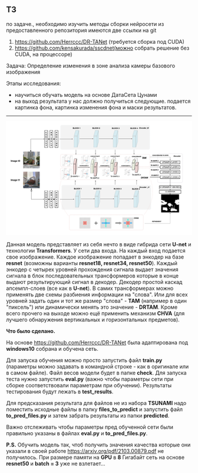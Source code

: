 ## ТЗ 

по задаче., необходимо изучить методы сборки нейросети из предоставленного репозитория
имеются две ссылки на git
1) https://github.com/Herrccc/DR-TANet (требуется сборка под CUDA)  
2) https://github.com/kensakurada/sscdnet(можно собрать решение без CUDA, на процессоре)

Задача: Определение изменения в зоне анализа камеры базового изображения

Этапы исследования:
- научиться обучать модель на основе ДатаСета Цунами
- на выход результата у нас должно получиться следующие.
подается картинка фона, картинка изменения фона и маски результатов.


------------------------

![](./img/TANet_DR-TANet.png)

Данная модель представляет из себя нечто в виде гибрида сети __U-net__ и технологии __Transformers__. У сети два входа. На каждый вход подается свое изображение. Каждое изображение попадает в энкодер на базе __resnet__ (возможны варианты __resnet18, resnet34, resnet50__). Каждый энкодер с четырех уровней прохождения сигнала выдает значения сигнала в блок последовательных трансформеров которые в конце выдают результирующий сигнал в декодер. Декодер простой каскад апсемпл-слоев (все как в __U-net__). В самих трансформерах можно применять две схемы разбиения информации на "слова". Или для всех уровней задать один и тот же размер "слова" - __TAM__ (например в один "пиксель") или динамически менять это значение - __DRTAM__. Кроме всего прочего на выходе можно ещё применить механизм __CHVA__ (для лучшего обнаружения вертикальных и горизонтальных предметов).

__Что было сделано.__

На основе https://github.com/Herrccc/DR-TANet была адаптирована под __windows10__ собрана и обучена сеть.

Для запуска обучения можно просто запустить файл __train.py__ (параметры можно задавать в командной строке - как в оригинале или в самом файле). Файл весов модели будет в папке __check__.
Для запуска теста нужно запустить __eval.py__ (важно чтобы параметры сети при сборке соответствовали параметрам при обучении). Результаты тестирования будут лежать в __test_results__.

Для предсказания результата для файлов не из набора __TSUNAMI__ надо поместить исходные файлы в папку __files_to_predict__ и запустить файл __to_pred_files.py__ и затем забрать результаты из папки __predicted__.

Важно отслеживать чтобы параметры пред обученной сети были правильно указаны в файлах __eval.py__ и __to_pred_files.py__.

__P.S.__ Обучить модель так, чтоб получить значения качества которые они указали в своей работе https://arxiv.org/pdf/2103.00879.pdf не получилось. При размере памяти на __GPU__ в __8__ Гигабайт сеть на основе __resnet50__ и __batch = 3__ уже не взлетает... 